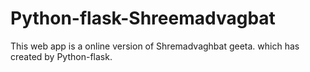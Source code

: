 # Python-flask-Shreemadvagbat
This web app is a online version of  Shremadvaghbat geeta. which has created by Python-flask.
